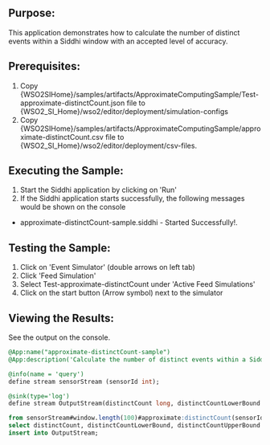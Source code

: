 
## Purpose:
This application demonstrates how to calculate the number of distinct events within a Siddhi window with an accepted level of accuracy.

## Prerequisites:
1) Copy {WSO2SIHome}/samples/artifacts/ApproximateComputingSample/Test-approximate-distinctCount.json file to {WSO2_SI_Home}/wso2/editor/deployment/simulation-configs
2) Copy {WSO2SIHome}/samples/artifacts/ApproximateComputingSample/approximate-distinctCount.csv file to {WSO2_SI_Home}/wso2/editor/deployment/csv-files.

## Executing the Sample:
1) Start the Siddhi application by clicking on 'Run'
2) If the Siddhi application starts successfully, the following messages would be shown on the console
* approximate-distinctCount-sample.siddhi - Started Successfully!.

## Testing the Sample:
1) Click on 'Event Simulator' (double arrows on left tab)
2) Click 'Feed Simulation'
3) Select Test-approximate-distinctCount under 'Active Feed Simulations'
4) Click on the start button (Arrow symbol) next to the simulator

## Viewing the Results:
See the output on the console.

```sql
@App:name("approximate-distinctCount-sample")
@App:description('Calculate the number of distinct events within a Siddhi window with an accepted level of accuracy.')

@info(name = 'query')
define stream sensorStream (sensorId int);

@sink(type='log')
define stream OutputStream(distinctCount long, distinctCountLowerBound long, distinctCountUpperBound long);

from sensorStream#window.length(100)#approximate:distinctCount(sensorId, 0.01, 0.95)
select distinctCount, distinctCountLowerBound, distinctCountUpperBound
insert into OutputStream;
```